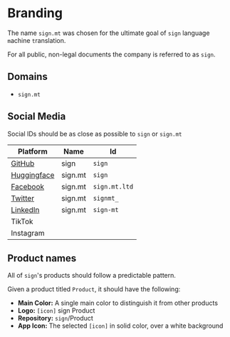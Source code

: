 # Branding

The name `sign.mt` was chosen for the ultimate goal of `sign` language `m`achine `t`ranslation.

For all public, non-legal documents the company is referred to as `sign`.

## Domains

- `sign.mt`

## Social Media

Social IDs should be as close as possible to `sign` or `sign.mt`

| Platform                                             | Name    | Id            |
| ---------------------------------------------------- | ------- | ------------- |
| [GitHub](https://www.github.com/sign)                | sign    | `sign`        |
| [Huggingface](https://huggingface.co/sign)           | sign.mt | `sign`        |
| [Facebook](https://www.facebook.com/sign.mt.ltd)     | sign.mt | `sign.mt.ltd` |
| [Twitter](https://twitter.com/signmt_)               | sign.mt | `signmt_`     |
| [LinkedIn](https://www.linkedin.com/company/sign-mt) | sign.mt | `sign-mt`     |
| TikTok                                               |         |               |
| Instagram                                            |         |               |

## Product names

All of `sign`'s products should follow a predictable pattern.

Given a product titled `Product`, it should have the following:

- **Main Color:** A single main color to distinguish it from other products
- **Logo:** `[icon]` sign Product
- **Repository:** `sign`/Product
- **App Icon:** The selected `[icon]` in solid color, over a white background
